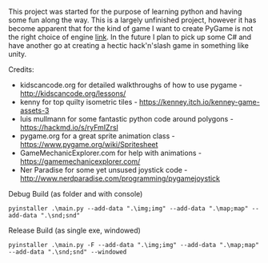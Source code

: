This project was started for the purpose of learning python and having some fun along the way. This is a largely unfinished project, however it has become apparent that for the kind of game I want to create PyGame is not the right choice of engine [link](https://www.pygame.org/docs/tut/newbieguide.html). In the future I plan to pick up some C# and have another go at creating a hectic hack'n'slash game in something like unity. 

Credits:
* kidscancode.org for detailed walkthroughs of how to use pygame - http://kidscancode.org/lessons/
* kenny for top quilty isometric tiles - https://kenney.itch.io/kenney-game-assets-3
* luis mullmann for some fantastic python code around polygons - https://hackmd.io/s/ryFmIZrsl
* pygame.org for a great sprite animation class - https://www.pygame.org/wiki/Spritesheet
* GameMechanicExplorer.com for help with animations - https://gamemechanicexplorer.com/
* Ner Paradise for some yet unsused joystick code - http://www.nerdparadise.com/programming/pygamejoystick


Debug Build (as folder and with console)
```
pyinstaller .\main.py --add-data ".\img;img" --add-data ".\map;map" --add-data ".\snd;snd"
```

Release Build (as single exe, windowed)
```
pyinstaller .\main.py -F --add-data ".\img;img" --add-data ".\map;map" --add-data ".\snd;snd" --windowed
```


